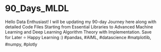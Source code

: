 # 90_Days_MLDL
Hello Data Enthusiast! I will be updating my 90-day Journey here along with detailed Code Files Starting from Essential Libraries to Advanced Machine Learning and Deep Learning Algorithm Theory with Implementation. Save for Later ⭐ Happy Learning :) #pandas, #AIML, #datascience #matplotlib, #numpy, #plotly
